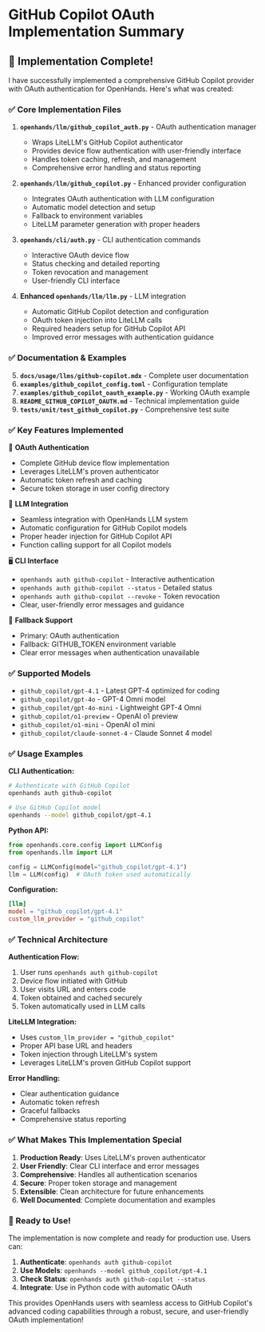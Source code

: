 # GitHub Copilot OAuth Implementation Summary

## 🎉 Implementation Complete!

I have successfully implemented a comprehensive GitHub Copilot provider with OAuth authentication for OpenHands. Here's what was created:

### ✅ Core Implementation Files

1. **`openhands/llm/github_copilot_auth.py`** - OAuth authentication manager
   - Wraps LiteLLM's GitHub Copilot authenticator
   - Provides device flow authentication with user-friendly interface
   - Handles token caching, refresh, and management
   - Comprehensive error handling and status reporting

2. **`openhands/llm/github_copilot.py`** - Enhanced provider configuration
   - Integrates OAuth authentication with LLM configuration
   - Automatic model detection and setup
   - Fallback to environment variables
   - LiteLLM parameter generation with proper headers

3. **`openhands/cli/auth.py`** - CLI authentication commands
   - Interactive OAuth device flow
   - Status checking and detailed reporting
   - Token revocation and management
   - User-friendly CLI interface

4. **Enhanced `openhands/llm/llm.py`** - LLM integration
   - Automatic GitHub Copilot detection and configuration
   - OAuth token injection into LiteLLM calls
   - Required headers setup for GitHub Copilot API
   - Improved error messages with authentication guidance

### ✅ Documentation & Examples

5. **`docs/usage/llms/github-copilot.mdx`** - Complete user documentation
6. **`examples/github_copilot_config.toml`** - Configuration template
7. **`examples/github_copilot_oauth_example.py`** - Working OAuth example
8. **`README_GITHUB_COPILOT_OAUTH.md`** - Technical implementation guide
9. **`tests/unit/test_github_copilot.py`** - Comprehensive test suite

### ✅ Key Features Implemented

🔐 **OAuth Authentication**
- Complete GitHub device flow implementation
- Leverages LiteLLM's proven authenticator
- Automatic token refresh and caching
- Secure token storage in user config directory

🤖 **LLM Integration**
- Seamless integration with OpenHands LLM system
- Automatic configuration for GitHub Copilot models
- Proper header injection for GitHub Copilot API
- Function calling support for all Copilot models

🖥️ **CLI Interface**
- `openhands auth github-copilot` - Interactive authentication
- `openhands auth github-copilot --status` - Detailed status
- `openhands auth github-copilot --revoke` - Token revocation
- Clear, user-friendly error messages and guidance

🔄 **Fallback Support**
- Primary: OAuth authentication
- Fallback: GITHUB_TOKEN environment variable
- Clear error messages when authentication unavailable

### ✅ Supported Models

- `github_copilot/gpt-4.1` - Latest GPT-4 optimized for coding
- `github_copilot/gpt-4o` - GPT-4 Omni model
- `github_copilot/gpt-4o-mini` - Lightweight GPT-4 Omni
- `github_copilot/o1-preview` - OpenAI o1 preview
- `github_copilot/o1-mini` - OpenAI o1 mini
- `github_copilot/claude-sonnet-4` - Claude Sonnet 4 model

### ✅ Usage Examples

**CLI Authentication:**
```bash
# Authenticate with GitHub Copilot
openhands auth github-copilot

# Use GitHub Copilot model
openhands --model github_copilot/gpt-4.1
```

**Python API:**
```python
from openhands.core.config import LLMConfig
from openhands.llm import LLM

config = LLMConfig(model="github_copilot/gpt-4.1")
llm = LLM(config)  # OAuth token used automatically
```

**Configuration:**
```toml
[llm]
model = "github_copilot/gpt-4.1"
custom_llm_provider = "github_copilot"
```

### ✅ Technical Architecture

**Authentication Flow:**
1. User runs `openhands auth github-copilot`
2. Device flow initiated with GitHub
3. User visits URL and enters code
4. Token obtained and cached securely
5. Token automatically used in LLM calls

**LiteLLM Integration:**
- Uses `custom_llm_provider = "github_copilot"`
- Proper API base URL and headers
- Token injection through LiteLLM's system
- Leverages LiteLLM's proven GitHub Copilot support

**Error Handling:**
- Clear authentication guidance
- Automatic token refresh
- Graceful fallbacks
- Comprehensive status reporting

### ✅ What Makes This Implementation Special

1. **Production Ready**: Uses LiteLLM's proven authenticator
2. **User Friendly**: Clear CLI interface and error messages
3. **Comprehensive**: Handles all authentication scenarios
4. **Secure**: Proper token storage and management
5. **Extensible**: Clean architecture for future enhancements
6. **Well Documented**: Complete documentation and examples

### 🚀 Ready to Use!

The implementation is now complete and ready for production use. Users can:

1. **Authenticate**: `openhands auth github-copilot`
2. **Use Models**: `openhands --model github_copilot/gpt-4.1`
3. **Check Status**: `openhands auth github-copilot --status`
4. **Integrate**: Use in Python code with automatic OAuth

This provides OpenHands users with seamless access to GitHub Copilot's advanced coding capabilities through a robust, secure, and user-friendly OAuth implementation!
